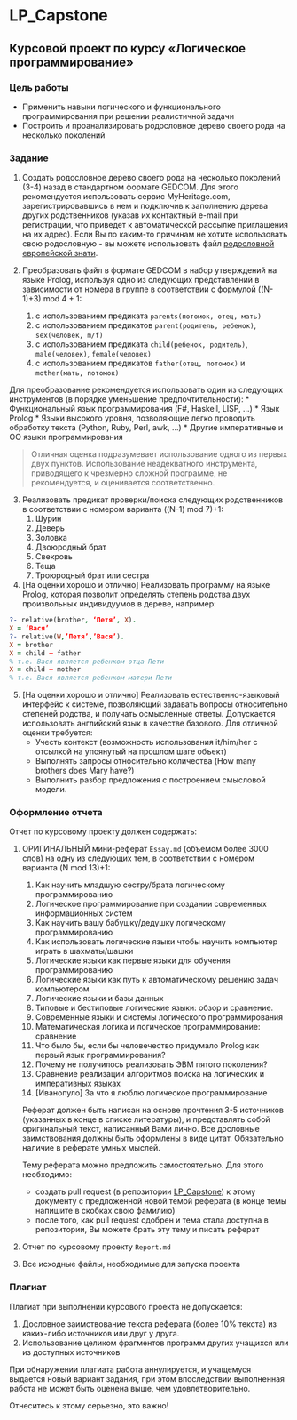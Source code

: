 # LP_Capstone

## Курсовой проект по курсу  «Логическое программирование»

### Цель работы

  * Применить навыки логического и функционального программирования при решении реалистичной задачи
  * Построить и проанализировать родословное дерево своего рода на несколько поколений

### Задание

 1. Создать родословное дерево своего рода на несколько поколений (3-4) назад в стандартном формате GEDCOM. Для этого рекомендуется использовать сервис MyHeritage.com, зарегистрировавшись в нем и подключив к заполнению дерева других родственников (указав их контактный e-mail при регистрации, что приведет к автоматической рассылке приглашения на их адрес). Если Вы по каким-то причинам не хотите использовать свою родословную - вы можете использовать файл [родословной европейской знати](http://www.rusgenealog.ru/gedcom/royal_gen.zip).

 2. Преобразовать файл в формате GEDCOM в набор утверждений на языке Prolog, используя одно из следующих представлений в зависимости от номера в группе в соответствии с формулой ((N-1)+3) mod 4 + 1:
    1. с использованием предиката `parents(потомок, отец, мать)`
    2. с использованием предикатов `parent(родитель, ребенок)`, `sex(человек, m/f)`
    3. с использованием предиката `child(ребенок, родитель)`, `male(человек)`, `female(человек)`
    4. с использованием предикатов `father(отец, потомок)` и `mother(мать, потомок)`

 Для преобразование рекомендуется использовать один из следующих инструментов (в порядке уменьшение предпочтительности):
    * Функциональный язык программирования (F#, Haskell, LISP, …)
    * Язык Prolog
    * Языки высокого уровня, позволяющие легко проводить обработку текста (Python, Ruby, Perl, awk, …)
    * Другие императивные и ОО языки программирования

  > Отличная оценка подразумевает использование одного из первых двух пунктов. Использование неадекватного инструмента, приводящего к чрезмерно сложной программе, не рекомендуется, и оценивается соответственно.

 3. Реализовать предикат проверки/поиска следующих родственников в соответствии с номером варианта ((N-1) mod 7)+1:
     1. Шурин
     2. Деверь
     3. Золовка
     4. Двоюродный брат
     5. Свекровь
     6. Теща
     7. Троюродный брат или сестра
 4. [На оценки хорошо и отлично] Реализовать программу на языке Prolog, которая позволит определять степень родства двух произвольных индивидуумов в дереве, например:
```prolog
?- relative(brother, ‘Петя’, X).
X = ‘Вася’
?- relative(W,’Петя’,’Вася’).
X = brother
X = child – father     
% т.е. Вася является ребенком отца Пети
X = child – mother  
% т.е. Вася является ребенком матери Пети
```
 5. [На оценки хорошо и отлично] Реализовать естественно-языковый интерфейс к системе, позволяющий задавать вопросы относительно степеней родства, и получать осмысленные ответы. Допускается использовать английский язык в качестве базового.  Для отличной оценки требуется:
    * Учесть контекст (возможность использования it/him/her с отсылкой на упоянутый на прошлом шаге объект)
    * Выполнять запросы относительно количества (How many brothers does Mary have?)
    * Выполнить разбор предложения с построением смысловой модели.

### Оформление отчета

Отчет по курсовому проекту должен содержать:

  1. ОРИГИНАЛЬНЫЙ мини-реферат `Essay.md` (объемом более 3000 слов) на одну из следующих тем, в соответствии с номером варианта (N mod 13)+1:
      1. Как научить младшую сестру/брата логическому программированию
      2. Логическое программирование при создании современных информационных систем
      3. Как научить вашу бабушку/дедушку логическому программированию
      4. Как использовать логические языки чтобы научить компьютер играть в шахматы/шашки
      5. Логические языки как первые языки для обучения программированию
      6. Логические языки как путь к автоматическому решению задач компьютером
      7. Логические языки и базы данных
      8. Типовые и бестиповые логические языки: обзор и сравнение.
      9. Современные языки и системы логического программирования  
      10. Математическая логика и логическое программирование: сравнение
      11. Что было бы, если бы человечество придумало Prolog как первый язык программирования?
      12. Почему не получилось реализовать ЭВМ пятого поколения?
      13. Сравнение реализации алгоритмов поиска на логических и императивных языках
      14. [Иванопуло] За что я люблю логическое программирование

     Реферат должен быть написан на основе прочтения 3-5 источников (указанных в конце в списке литературы), и представлять собой оригинальный текст, написанный Вами лично. Все дословные заимствования должны быть оформлены в виде цитат. Обязательно наличие в реферате умных мыслей.

     Тему реферата можно предложить самостоятельно. Для этого необходимо:
       - создать pull request (в репозитории [LP_Capstone](http://github.com/mailabs-education-lp/LP_Capstone)) к этому документу с предложенной новой темой реферата (в конце темы напишите в скобках свою фамилию)
       - после того, как pull request одобрен и тема стала доступна в репозитории, Вы можете брать эту тему и писать реферат

   2. Отчет по курсовому проекту `Report.md`
   3. Все исходные файлы, необходимые для запуска проекта

### Плагиат

Плагиат при выполнении курсового проекта не допускается:

  1. Дословное заимствование текста реферата (более 10% текста) из каких-либо источников или друг у друга.
  2. Использование целиком фрагментов программ других учащихся или из доступных источников

При обнаружении плагиата работа аннулируется, и учащемуся выдается новый вариант задания, при этом впоследствии выполненная работа не может быть оценена выше, чем удовлетворительно.

Отнеситесь к этому серьезно, это важно! 

